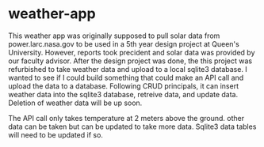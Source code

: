 # weather-app
This weather app was originally supposed to pull solar data from power.larc.nasa.gov to be used in a 5th year design project at Queen's University. However, reports took precident and solar data was provided by our faculty advisor. After the design project was done, the this project was refurbished to take weather data and upload to a local sqlite3 database. I wanted to see if I could build something that could make an API call and upload the data to a database. Following CRUD principals, it can insert weather data into the sqlite3 database, retreive data, and update data. Deletion of weather data will be up soon. 

The API call only takes temperature at 2 meters above the ground. other data can be taken but can be updated to take more data. Sqlite3 data tables will need to be updated if so. 
